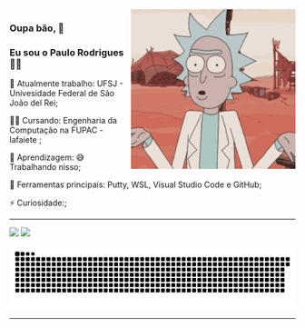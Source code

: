 
<img src = ".github/images/rick.gif" width = "290em" align = "right">

### Oupa bão, 🖖
### Eu sou o Paulo Rodrigues 👨‍💻

<div>

🔭 Atualmente trabalho: UFSJ - Univesidade Federal de São João del Rei;

👨‍🎓 Cursando: Engenharia da Computação na FUPAC - lafaiete ;

🌱 Aprendizagem: 😅 Trabalhando nisso;

🎒 Ferramentas principais: Putty, WSL, Visual Studio Code e GitHub;

⚡ Curiosidade:;

</div>

---

<div>

<img src="https://github-readme-stats.vercel.app/api?username=paulorodrigues07&count_private=true&show_icons=true&theme=dark" height= 150em/>
<img src="https://github-readme-stats.vercel.app/api/top-langs/?username=paulorodrigues07&langs_count=8&theme=dark" height= 150em/>


![Snake animation](https://github.com/paulorodrigues07/paulorodrigues07/blob/output/github-contribution-grid-snake.svg)

</div>

  
---

